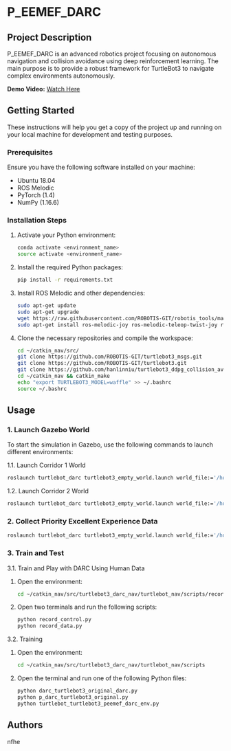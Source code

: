 # P_EEMEF_DARC

## Project Description

P_EEMEF_DARC is an advanced robotics project focusing on autonomous navigation and collision avoidance using deep reinforcement learning. The main purpose is to provide a robust framework for TurtleBot3 to navigate complex environments autonomously.

**Demo Video:** [Watch Here](https://youtu.be/MnyCGTHqN8g)

## Getting Started

These instructions will help you get a copy of the project up and running on your local machine for development and testing purposes.

### Prerequisites

Ensure you have the following software installed on your machine:

- Ubuntu 18.04
- ROS Melodic
- PyTorch (1.4)
- NumPy (1.16.6)

### Installation Steps

1. Activate your Python environment:
    ```bash
    conda activate <environment_name>
    source activate <environment_name>
    ```

2. Install the required Python packages:
    ```bash
    pip install -r requirements.txt
    ```

3. Install ROS Melodic and other dependencies:
    ```bash
    sudo apt-get update
    sudo apt-get upgrade
    wget https://raw.githubusercontent.com/ROBOTIS-GIT/robotis_tools/master/install_ros_melodic.sh && chmod 755 ./install_ros_melodic.sh && bash ./install_ros_melodic.sh
    sudo apt-get install ros-melodic-joy ros-melodic-teleop-twist-joy ros-melodic-teleop-twist-keyboard ros-melodic-laser-proc ros-melodic-rgbd-launch ros-melodic-depthimage-to-laserscan ros-melodic-rosserial-arduino ros-melodic-rosserial-python ros-melodic-rosserial-server ros-melodic-rosserial-client ros-melodic-rosserial-msgs ros-melodic-amcl ros-melodic-map-server ros-melodic-move-base ros-melodic-urdf ros-melodic-xacro ros-melodic-compressed-image-transport ros-melodic-rqt-image-view ros-melodic-gmapping ros-melodic-navigation ros-melodic-interactive-markers
    ```

4. Clone the necessary repositories and compile the workspace:
    ```bash
    cd ~/catkin_nav/src/
    git clone https://github.com/ROBOTIS-GIT/turtlebot3_msgs.git
    git clone https://github.com/ROBOTIS-GIT/turtlebot3.git
    git clone https://github.com/hanlinniu/turtlebot3_ddpg_collision_avoidance.git
    cd ~/catkin_nav && catkin_make
    echo "export TURTLEBOT3_MODEL=waffle" >> ~/.bashrc
    source ~/.bashrc
    ```

## Usage

### 1. Launch Gazebo World

To start the simulation in Gazebo, use the following commands to launch different environments:

1.1. Launch Corridor 1 World
```bash
roslaunch turtlebot_darc turtlebot3_empty_world.launch world_file:='/home/he/catkin_nav/src/turtlebot3_darc_nav/turtlebot_darc/world/3_corridor.world'
```

1.2. Launch Corridor 2 World
```bash
roslaunch turtlebot_darc turtlebot3_empty_world.launch world_file:='/home/he/catkin_nav/src/turtlebot3_darc_nav/turtlebot_darc/world/2_corridor.world'
```

### 2. Collect Priority Excellent Experience Data

```bash
roslaunch turtlebot_darc turtlebot3_empty_world.launch world_file:='/home/he/catkin_nav/src/turtlebot3_darc_nav/turtlebot_darc/world/record_maze.world'
```

### 3. Train and Test

3.1. Train and Play with DARC Using Human Data

1. Open the environment:
    ```bash
    cd ~/catkin_nav/src/turtlebot3_darc_nav/turtlebot_nav/scripts/record_data
    ```

2. Open two terminals and run the following scripts:
    ```bash
    python record_control.py
    python record_data.py
    ```

3.2. Training

1. Open the environment:
    ```bash
    cd ~/catkin_nav/src/turtlebot3_darc_nav/turtlebot_nav/scripts
    ```

2. Open the terminal and run one of the following Python files:
    ```bash
    python darc_turtlebot3_original_darc.py
    python p_darc_turtlebot3_original.py
    python turtlebot_turtlebot3_peemef_darc_env.py
    ```

## Authors

nfhe

